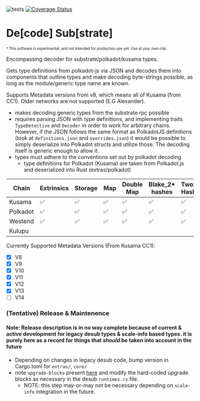 ![tests](https://github.com/insipx/desub/workflows/Rust/badge.svg)
[![Coverage Status](https://coveralls.io/repos/github/paritytech/desub/badge.svg?branch=master&service=github)](https://coveralls.io/github/paritytech/desub?branch=master&service=github)
# De[code] Sub[strate]

<sub><sup>† This software is experimental, and not intended for production use yet. Use at your own risk.

Encompassing decoder for substrate/polkadot/kusama types.

Gets type definitions from polkadot-js via JSON and decodes them into components
that outline types and make decoding byte-strings possible, as long as the
module/generic type name are known.

Supports Metadata versions from v8, which means all of Kusama (from CC1). Older networks are not supported (E.G Alexander).
   - makes decoding generic types from the substrate rpc possible
   - requires parsing JSON with type definitions, and implementing traits
      `TypeDetective` and `Decoder` in order to work for arbitrary chains.
      However, if the JSON follows the same format as PolkadotJS definitions
      (look at `definitions.json` and `overrides.json`) it would be possible to
      simply deserialize into Polkadot structs and utilize those. The decoding
      itself is generic enough to allow it.
   - types must adhere to the conventions set out by polkadot decoding
      - type definitions for Polkadot (Kusama) are taken from Polkadot.js and deserialized into Rust (extras/polkadot)


|  Chain       | Extrinsics | Storage | Map | Double Map | Blake\_2* hashes | Twox_* Hashes | Identity Hash |
| ------------ | ---------- | ---     | --- | ---------- | ---------------- | ------------- | ------------- |
|  Kusama      |   ✅	    |  ✅     |  ✅ |     ✅     |        ✅        |        ✅     |               |
|  Polkadot    |   ✅	    |  ✅     |  ✅ |     ✅     |        ✅        |        ✅     |               |
|  Westend     |   ✅       |  ✅     |  ✅ |     ✅     |        ✅        |        ✅     |               |
|  Kulupu      |            |         |     |            |                  |         	    |               |


Currently Supported Metadata Versions (From Kusama CC1):
- [x] V8
- [x] V9
- [x] V10
- [x] V11
- [x] V12
- [x] V13
- [ ] V14

### (Tentative) Release & Maintenence
#### Note: Release description is in no way complete because of current & active development for legacy desub types & scale-info based types. it is purely here as a record for things that _should_ be taken into account in the future

- Depending on changes in legacy desub code, bump version in Cargo.toml for `extras/`, `core/`
- note `upgrade-blocks` present [here](https://github.com/polkadot-js/api/tree/master/packages/types-known/src/upgrades) and modify the hard-coded upgrade blocks as necessary in the desub `runtimes.rs` file.
	- NOTE: this step may-or-may not be necessary depending on `scale-info` integration in the future.

